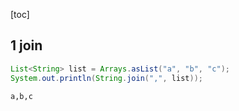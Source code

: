[toc]

## 1 join

```java
List<String> list = Arrays.asList("a", "b", "c");
System.out.println(String.join(",", list));
```

```
a,b,c
```